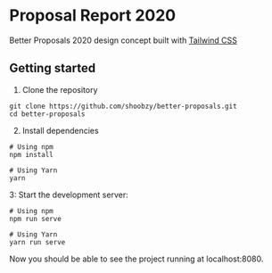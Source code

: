 # Proposal Report 2020
Better Proposals 2020 design concept built with [Tailwind CSS](https://tailwindcss.com/)

## Getting started
1. Clone the repository
```
git clone https://github.com/shoobzy/better-proposals.git
cd better-proposals
```

2. Install dependencies
```
# Using npm
npm install

# Using Yarn
yarn
```

3: Start the development server:
```
# Using npm
npm run serve

# Using Yarn
yarn run serve
```
Now you should be able to see the project running at localhost:8080.
